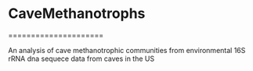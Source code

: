 # CaveMethanotrophs
=====================

An analysis of cave methanotrophic communities from environmental 16S rRNA dna sequece data from caves in the US
